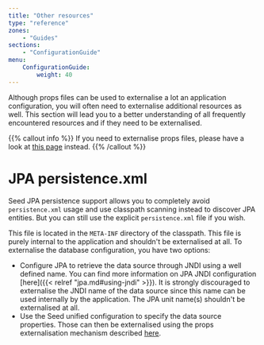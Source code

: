 ```yaml
---
title: "Other resources"
type: "reference"
zones:
    - "Guides"
sections:
    - "ConfigurationGuide"
menu:
    ConfigurationGuide:
        weight: 40
---
```


Although props files can be used to externalise a lot an application configuration, you will often need to externalise
additional resources as well. This section will lead you to a better understanding of all frequently encountered resources
and if they need to be externalised. 

{{% callout info %}}
If you need to externalise props files, please have a look at [this page](../props) instead.
{{% /callout %}}

# JPA persistence.xml

Seed JPA persistence support allows you to completely avoid `persistence.xml` usage and use classpath scanning instead
to discover JPA entities. But you can still use the explicit `persistence.xml` file if you wish. 

This file is located in the `META-INF` directory of the classpath. This file is purely internal to the application and 
shouldn't be externalised at all. To externalise the database configuration, you have two options:

* Configure JPA to retrieve the data source through JNDI using a well defined name. You can find more information on
JPA JNDI configuration [here]({{< relref "jpa.md#using-jndi" >}}). It is strongly discouraged to externalise the
JNDI name of the data source since this name can be used internally by the application. The JPA unit name(s) shouldn't
be externalised at all.
* Use the Seed unified configuration to specify the data source properties. Those can then be externalised using the
props externalisation mechanism described [here](../props).

